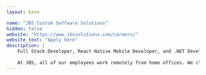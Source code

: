 ```yaml
---
layout: base

name: "JBS Custom Software Solutions"
hidden: false
website: "https://www.jbssolutions.com/careers/"
website_text: "Apply here"
description: |
    Full Stack Developer, React Native Mobile Developer, and .NET Developer. 
    
    At JBS, all of our employees work remotely from home offices. We cluster our staff into project teams around specific code requirements, and then set them free to do great work within specific guidelines and timetables. The combination of developer accountability and cutting edge development technologies allows us to attract the very best in the business and perform at a high level for our clients. If you are ready to reduce your commute time to zero, get out of the cubicle and anxious to stand on your own, working with great teams, apply now! 
---
```

